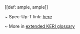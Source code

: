 [[def: ample, ample]]

~ Spec-Up-T link: <a href='https://weboftrust.github.io/WOT-terms/docs/glossary/ample'>here</a>

~ More in <a href="https://weboftrust.github.io/WOT-terms/docs/glossary/ample">extended KERI glossary</a>
